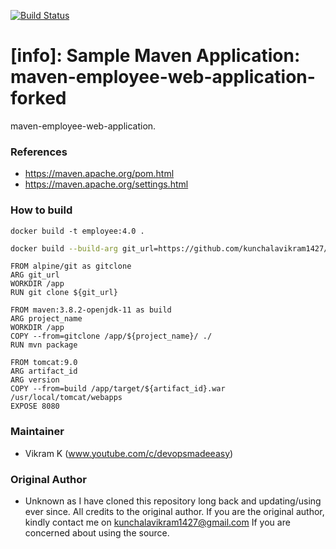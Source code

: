 [![Build Status](http://3.110.43.167:8080/buildStatus/icon?job=BuildStatus)](http://3.110.43.167:8080/job/BuildStatus/)
#  [info]: Sample Maven Application: maven-employee-web-application-forked
maven-employee-web-application.

### References
 - https://maven.apache.org/pom.html
 - https://maven.apache.org/settings.html

### How to build
```
docker build -t employee:4.0 .
```
```sh
docker build --build-arg git_url=https://github.com/kunchalavikram1427/maven-employee-web-application.git --build-arg project_name=maven-employee-web-application  --build-arg artifact_id=employee -t employee:4.0 .
```
```
FROM alpine/git as gitclone
ARG git_url
WORKDIR /app
RUN git clone ${git_url}

FROM maven:3.8.2-openjdk-11 as build
ARG project_name
WORKDIR /app
COPY --from=gitclone /app/${project_name}/ ./
RUN mvn package

FROM tomcat:9.0
ARG artifact_id
ARG version
COPY --from=build /app/target/${artifact_id}.war /usr/local/tomcat/webapps
EXPOSE 8080
```
### Maintainer
- Vikram K (www.youtube.com/c/devopsmadeeasy)

### Original Author
- Unknown as I have cloned this repository long back and updating/using ever since. All credits to the original author. If you are the original author, kindly contact me on kunchalavikram1427@gmail.com If you are concerned about using the source.
